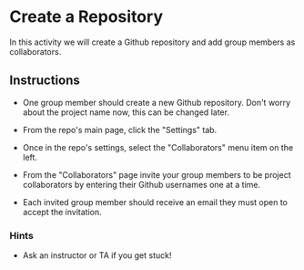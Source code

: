 # Create a Repository

In this activity we will create a Github repository and add group members as collaborators.

## Instructions

- One group member should create a new Github repository. Don't worry about the project name now, this can be changed later.

- From the repo's main page, click the "Settings" tab.

- Once in the repo's settings, select the "Collaborators" menu item on the left.

- From the "Collaborators" page invite your group members to be project collaborators by entering their Github usernames one at a time.

- Each invited group member should receive an email they must open to accept the invitation.

### Hints

- Ask an instructor or TA if you get stuck!
